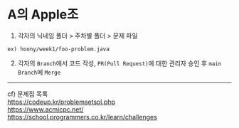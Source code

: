 # A의 Apple조

1. 각자의 닉네임 폴더 > 주차별 폴더 > 문제 파일
```
ex) hoony/week1/foo-problem.java
```

2. 각자의 `Branch`에서 코드 작성, `PR(Pull Request)`에 대한 관리자 승인 후 `main Branch`에 `Merge`

---

cf) 문제집 목록  
https://codeup.kr/problemsetsol.php  
https://www.acmicpc.net/  
https://school.programmers.co.kr/learn/challenges  
